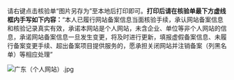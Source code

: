 请右键点击核验单“图片另存为”至本地后打印即可。**打印后请在核验单最下方虚线框内手写如下内容：**“本人已履行网站备案信息当面核验手续，承认网站备案信息和核验记录真实有效，承诺本网站是个人网站，未含企业、单位等非个人网站的信息，承诺网站备案信息一旦发生变更，将及时进行更新，填报虚假备案信息、未履行备案变更手续、超出备案项目提供服务的，愿承担关闭网站并注销备案（列黑名单）等相应处理”

![广东（个人网站）.jpg](https://github.com/jdcloudcom/cn/blob/joytaobao-beian-20200106/image/ICP-License-Service/Guangdong-Province-Personal-Verification-Checklist-Download-cn-2020.jpg)